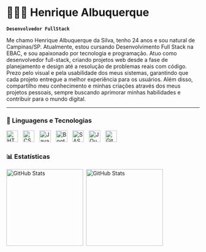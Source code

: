 # 👨🏻‍💻 Henrique Albuquerque

**`Desenvolvedor FullStack`**

Me chamo Henrique Albuquerque da Silva, tenho 24 anos e sou natural de Campinas/SP. Atualmente, estou cursando Desenvolvimento Full Stack na EBAC, e sou apaixonado por tecnologia e programação. Atuo como desenvolvedor full-stack, criando projetos web desde a fase de planejamento e design até a resolução de problemas reais com código. Prezo pelo visual e pela usabilidade dos meus sistemas, garantindo que cada projeto entregue a melhor experiência para os usuários. Além disso, compartilho meu conhecimento e minhas criações através dos meus projetos pessoais, sempre buscando aprimorar minhas habilidades e contribuir para o mundo digital.

---

### 🤖 Linguagens e Tecnologias

<img 
    align="left" 
    alt="HTML"
    title="HTML" 
    width="30px" 
    style="padding-right: 10px;" 
    src="https://cdn.jsdelivr.net/gh/devicons/devicon@latest/icons/html5/html5-original.svg" 
/>
<img 
    align="left" 
    alt="CSS" 
    title="CSS"
    width="30px" 
    style="padding-right: 10px;" 
    src="https://cdn.jsdelivr.net/gh/devicons/devicon@latest/icons/css3/css3-original.svg" 
/>
<img 
    align="left" 
    alt="JavaScript" 
    title="JavaScript"
    width="30px" 
    style="padding-right: 10px;" 
    src="https://cdn.jsdelivr.net/gh/devicons/devicon@latest/icons/javascript/javascript-original.svg" 
/>
<img 
    align="left" 
    alt="Bootstrap"
    title="Bootstrap" 
    width="30px" 
    style="padding-right: 10px;" 
    src="https://cdn.jsdelivr.net/gh/devicons/devicon@latest/icons/bootstrap/bootstrap-original.svg" 
/>
<img 
    align="left" 
    alt="SASS" 
    title="SASS"
    width="30px" 
    style="padding-right: 10px;" 
    src="https://cdn.jsdelivr.net/gh/devicons/devicon@latest/icons/sass/sass-original.svg" 
/>
<img 
    align="left" 
    alt="JQuery" 
    title="JQuery"
    width="30px" 
    style="padding-right: 10px;" 
    src="https://cdn.jsdelivr.net/gh/devicons/devicon@latest/icons/jquery/jquery-original.svg" 
/>
<img 
    align="left" 
    alt="Git" 
    title="Git"
    width="30px" 
    style="padding-right: 10px;" 
    src="https://cdn.jsdelivr.net/gh/devicons/devicon@latest/icons/git/git-original.svg" 
/>

<br/>
<br/>

### 📊 Estatísticas

<p>
  <img 
    align="left" 
    alt="GitHub Stats" 
    height="200" 
    style="padding-right: 5px;" 
    src="https://github-readme-stats.vercel.app/api?username=srdev-henrique&show_icons=true&theme=tokyonight&include_all_commits=true&locale=pt-br" 
  />

<img 
      align="top-right" 
      alt="GitHub Stats" 
      height="200" 
      src="https://github-readme-stats.vercel.app/api/top-langs/?username=srdev-henrique&theme=tokyonight&layout=compact&custom_title=Tecnologias&langs_count=8" 
  />

</p>
